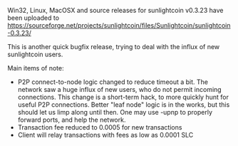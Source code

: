 Win32, Linux, MacOSX and source releases for sunlightcoin v0.3.23 have been uploaded to
https://sourceforge.net/projects/sunlightcoin/files/Sunlightcoin/sunlightcoin-0.3.23/

This is another quick bugfix release, trying to deal with the influx of new sunlightcoin users.

Main items of note:

* P2P connect-to-node logic changed to reduce timeout a bit.  The network saw a huge influx of new users, who do not permit incoming connections.  This change is a short-term hack, to more quickly hunt for useful P2P connections.  Better "leaf node" logic is in the works, but this should let us limp along until then.  One may use -upnp to properly forward ports, and help the network.
* Transaction fee reduced to 0.0005 for new transactions
* Client will relay transactions with fees as low as 0.0001 SLC
